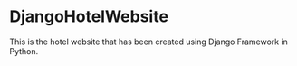 # DjangoHotelWebsite
This is the hotel website that has been created using Django Framework in Python.
